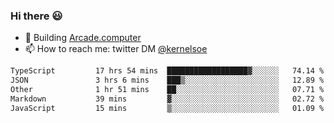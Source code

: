 ### Hi there 😃

- 🔨 Building [Arcade.computer](https://arcade.computer)
- 📫 How to reach me: twitter DM [@kernelsoe](https://twitter.com/kernelsoe)

<!--START_SECTION:waka-->

```txt
TypeScript         17 hrs 54 mins  ██████████████████▓░░░░░░   74.14 %
JSON               3 hrs 6 mins    ███▒░░░░░░░░░░░░░░░░░░░░░   12.89 %
Other              1 hr 51 mins    ██░░░░░░░░░░░░░░░░░░░░░░░   07.71 %
Markdown           39 mins         ▓░░░░░░░░░░░░░░░░░░░░░░░░   02.72 %
JavaScript         15 mins         ▒░░░░░░░░░░░░░░░░░░░░░░░░   01.09 %
```

<!--END_SECTION:waka-->
